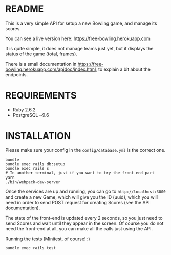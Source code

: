 # README

This is a very simple API for setup a new Bowling game, and manage its scores.

You can see a live version here: https://free-bowling.herokuapp.com

It is quite simple, it does not manage teams just yet, but it displays the status of the game (total, frames).

There is a small documentation in https://free-bowling.herokuapp.com/apidoc/index.html, to explain a bit about the endpoints.

# REQUIREMENTS

- Ruby 2.6.2
- PostgreSQL ~9.6

# INSTALLATION

Please make sure your config in the `config/database.yml` is the correct one.

```
bundle
bundle exec rails db:setup
bundle exec rails s
# In another terminal, just if you want to try the front-end part
yarn
./bin/webpack-dev-server
```

Once the services are up and running, you can go to `http://localhost:3000`
and create a new Game, which will give you the ID (uuid), which you will
need in order to send POST request for creating Scores (see the API documentation).

The state of the front-end is updated every 2 seconds, so you just need to send Scores
and wait until they appear in the screen. Of course you do not need the front-end at all,
you can make all the calls just using the API.

Running the tests (Minitest, of course! :)

```
bundle exec rails test
```
